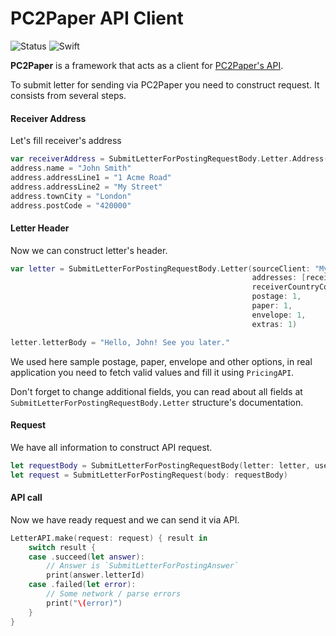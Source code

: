 # PC2Paper API Client
![Status](https://img.shields.io/badge/status-beta-orange.svg)
![Swift](https://img.shields.io/badge/swift-4-orange.svg)

**PC2Paper** is a framework that acts as a client for [PC2Paper's API](https://www.pc2paper.co.uk/api-and-developers.aspx).

To submit letter for sending via PC2Paper you need to construct request. It consists from several steps.

#### Receiver Address
Let's fill receiver's address

```swift
var receiverAddress = SubmitLetterForPostingRequestBody.Letter.Address()
address.name = "John Smith"
address.addressLine1 = "1 Acme Road"
address.addressLine2 = "My Street"
address.townCity = "London"
address.postCode = "420000"
```

#### Letter Header
Now we can construct letter's header.

```swift
var letter = SubmitLetterForPostingRequestBody.Letter(sourceClient: "My app name",
													  addresses: [receiverAddress],
													  receiverCountryCode: 1,
													  postage: 1,
													  paper: 1,
													  envelope: 1,
													  extras: 1)

letter.letterBody = "Hello, John! See you later."
```

We used here sample postage, paper, envelope and other options, in real application you need to fetch valid values and fill it using `PricingAPI`.

Don't forget to change additional fields, you can read about all fields at `SubmitLetterForPostingRequestBody.Letter` structure's documentation.

#### Request
We have all information to construct API request.

```swift
let requestBody = SubmitLetterForPostingRequestBody(letter: letter, username: "apiusername", password: "apipassword")
let request = SubmitLetterForPostingRequest(body: requestBody)
```

#### API call
Now we have ready request and we can send it via API.

```swift
LetterAPI.make(request: request) { result in
	switch result {
	case .succeed(let answer):
		// Answer is `SubmitLetterForPostingAnswer`
		print(answer.letterId)
	case .failed(let error):
		// Some network / parse errors
		print("\(error)")
	}
}
```
